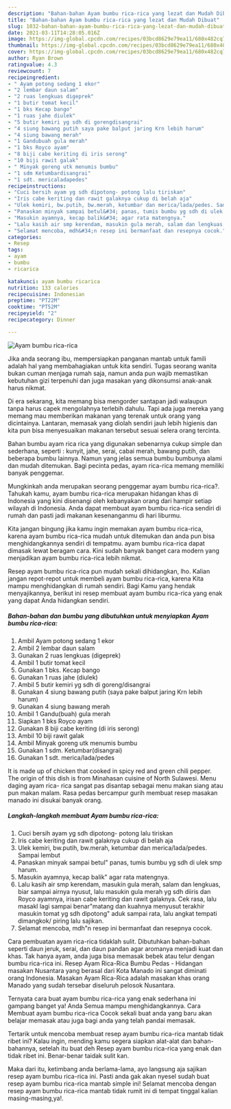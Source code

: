 ```yaml
---
description: "Bahan-bahan Ayam bumbu rica-rica yang lezat dan Mudah Dibuat"
title: "Bahan-bahan Ayam bumbu rica-rica yang lezat dan Mudah Dibuat"
slug: 1032-bahan-bahan-ayam-bumbu-rica-rica-yang-lezat-dan-mudah-dibuat
date: 2021-03-11T14:28:05.016Z
image: https://img-global.cpcdn.com/recipes/03bcd8629e79ea11/680x482cq70/ayam-bumbu-rica-rica-foto-resep-utama.jpg
thumbnail: https://img-global.cpcdn.com/recipes/03bcd8629e79ea11/680x482cq70/ayam-bumbu-rica-rica-foto-resep-utama.jpg
cover: https://img-global.cpcdn.com/recipes/03bcd8629e79ea11/680x482cq70/ayam-bumbu-rica-rica-foto-resep-utama.jpg
author: Ryan Brown
ratingvalue: 4.3
reviewcount: 7
recipeingredient:
- " Ayam potong sedang 1 ekor"
- "2 lembar daun salam"
- "2 ruas lengkuas digeprek"
- "1 butir tomat kecil"
- "1 bks Kecap bango"
- "1 ruas jahe diulek"
- "5 butir kemiri yg sdh di gorengdisangrai"
- "4 siung bawang putih saya pake balput jaring Krn lebih harum"
- "4 siung bawang merah"
- "1 Gandubuah gula merah"
- "1 bks Royco ayam"
- "8 biji cabe keriting di iris serong"
- "10 biji rawit galak"
- " Minyak goreng utk menumis bumbu"
- "1 sdm Ketumbardisangrai"
- "1 sdt. mericaladapedes"
recipeinstructions:
- "Cuci bersih ayam yg sdh dipotong- potong lalu tiriskan"
- "Iris cabe keriting dan rawit galaknya cukup di belah aja"
- "Ulek kemiri, bw.putih, bw.merah, ketumbar dan merica/lada/pedes. Sampai lembut"
- "Panaskan minyak sampai betul&#34; panas, tumis bumbu yg sdh di ulek smp harum."
- "Masukin ayamnya, kecap balik&#34; agar rata matengnya."
- "Lalu kasih air smp kerendam, masukin gula merah, salam dan lengkuas, biar sampai airnya nyusut, lalu masukin gula merah yg sdh diiris dan Royco ayamnya, irisan cabe keriting dan rawit galaknya. Cek rasa, lalu masakl lagi sampai benar&#34;matang dan kuahnya menyusut terakhir masukin tomat yg sdh dipotong&#34; aduk sampai rata, lalu angkat tempati dimangkok/ piring lalu sajikan."
- "Selamat mencoba, mdh&#34;n resep ini bermanfaat dan resepnya cocok."
categories:
- Resep
tags:
- ayam
- bumbu
- ricarica

katakunci: ayam bumbu ricarica 
nutrition: 133 calories
recipecuisine: Indonesian
preptime: "PT22M"
cooktime: "PT52M"
recipeyield: "2"
recipecategory: Dinner

---
```



![Ayam bumbu rica-rica](https://img-global.cpcdn.com/recipes/03bcd8629e79ea11/680x482cq70/ayam-bumbu-rica-rica-foto-resep-utama.jpg)

Jika anda seorang ibu, mempersiapkan panganan mantab untuk famili adalah hal yang membahagiakan untuk kita sendiri. Tugas seorang  wanita bukan cuman menjaga rumah saja, namun anda pun wajib memastikan kebutuhan gizi terpenuhi dan juga masakan yang dikonsumsi anak-anak harus nikmat.

Di era  sekarang, kita memang bisa mengorder santapan jadi walaupun tanpa harus capek mengolahnya terlebih dahulu. Tapi ada juga mereka yang memang mau memberikan makanan yang terenak untuk orang yang dicintainya. Lantaran, memasak yang diolah sendiri jauh lebih higienis dan kita pun bisa menyesuaikan makanan tersebut sesuai selera orang tercinta. 

Bahan bumbu ayam rica rica yang digunakan sebenarnya cukup simple dan sederhana, seperti : kunyit, jahe, serai, cabai merah, bawang putih, dan beberapa bumbu lainnya. Namun yang jelas semua bumbu bumbunya alami dan mudah ditemukan. Bagi pecinta pedas, ayam rica-rica memang memiliki banyak penggemar.

Mungkinkah anda merupakan seorang penggemar ayam bumbu rica-rica?. Tahukah kamu, ayam bumbu rica-rica merupakan hidangan khas di Indonesia yang kini disenangi oleh kebanyakan orang dari hampir setiap wilayah di Indonesia. Anda dapat membuat ayam bumbu rica-rica sendiri di rumah dan pasti jadi makanan kesenanganmu di hari liburmu.

Kita jangan bingung jika kamu ingin memakan ayam bumbu rica-rica, karena ayam bumbu rica-rica mudah untuk ditemukan dan anda pun bisa menghidangkannya sendiri di tempatmu. ayam bumbu rica-rica dapat dimasak lewat beragam cara. Kini sudah banyak banget cara modern yang menjadikan ayam bumbu rica-rica lebih nikmat.

Resep ayam bumbu rica-rica pun mudah sekali dihidangkan, lho. Kalian jangan repot-repot untuk membeli ayam bumbu rica-rica, karena Kita mampu menghidangkan di rumah sendiri. Bagi Kamu yang hendak menyajikannya, berikut ini resep membuat ayam bumbu rica-rica yang enak yang dapat Anda hidangkan sendiri.

<!--inarticleads1-->

##### Bahan-bahan dan bumbu yang dibutuhkan untuk menyiapkan Ayam bumbu rica-rica:

1. Ambil  Ayam potong sedang 1 ekor
1. Ambil 2 lembar daun salam
1. Gunakan 2 ruas lengkuas (digeprek)
1. Ambil 1 butir tomat kecil
1. Gunakan 1 bks. Kecap bango
1. Gunakan 1 ruas jahe (diulek)
1. Ambil 5 butir kemiri yg sdh di goreng/disangrai
1. Gunakan 4 siung bawang putih (saya pake balput jaring Krn lebih harum)
1. Gunakan 4 siung bawang merah
1. Ambil 1 Gandu(buah) gula merah
1. Siapkan 1 bks Royco ayam
1. Gunakan 8 biji cabe keriting (di iris serong)
1. Ambil 10 biji rawit galak
1. Ambil  Minyak goreng utk menumis bumbu
1. Gunakan 1 sdm. Ketumbar(disangrai)
1. Gunakan 1 sdt. merica/lada/pedes


It is made up of chicken that cooked in spicy red and green chili pepper. The origin of this dish is from Minahasan cuisine of North Sulawesi. Menu daging ayam rica- rica sangat pas disantap sebagai menu makan siang atau pun makan malam. Rasa pedas bercampur gurih membuat resep masakan manado ini disukai banyak orang. 

<!--inarticleads2-->

##### Langkah-langkah membuat Ayam bumbu rica-rica:

1. Cuci bersih ayam yg sdh dipotong- potong lalu tiriskan
1. Iris cabe keriting dan rawit galaknya cukup di belah aja
1. Ulek kemiri, bw.putih, bw.merah, ketumbar dan merica/lada/pedes. Sampai lembut
1. Panaskan minyak sampai betul&#34; panas, tumis bumbu yg sdh di ulek smp harum.
1. Masukin ayamnya, kecap balik&#34; agar rata matengnya.
1. Lalu kasih air smp kerendam, masukin gula merah, salam dan lengkuas, biar sampai airnya nyusut, lalu masukin gula merah yg sdh diiris dan Royco ayamnya, irisan cabe keriting dan rawit galaknya. Cek rasa, lalu masakl lagi sampai benar&#34;matang dan kuahnya menyusut terakhir masukin tomat yg sdh dipotong&#34; aduk sampai rata, lalu angkat tempati dimangkok/ piring lalu sajikan.
1. Selamat mencoba, mdh&#34;n resep ini bermanfaat dan resepnya cocok.


Cara pembuatan ayam rica-rica tidaklah sulit. Dibutuhkan bahan-bahan seperti daun jeruk, serai, dan daun pandan agar aromanya menjadi kuat dan khas. Tak hanya ayam, anda juga bisa memasak bebek atau telur dengan bumbu rica-rica ini. Resep Ayam Rica-Rica Bumbu Pedas - Hidangan masakan Nusantara yang berasal dari Kota Manado ini sangat diminati orang Indonesia. Masakan Ayam Rica-Rica adalah masakan khas orang Manado yang sudah tersebar diseluruh pelosok Nusantara. 

Ternyata cara buat ayam bumbu rica-rica yang enak sederhana ini gampang banget ya! Anda Semua mampu menghidangkannya. Cara Membuat ayam bumbu rica-rica Cocok sekali buat anda yang baru akan belajar memasak atau juga bagi anda yang telah pandai memasak.

Tertarik untuk mencoba membuat resep ayam bumbu rica-rica mantab tidak ribet ini? Kalau ingin, mending kamu segera siapkan alat-alat dan bahan-bahannya, setelah itu buat deh Resep ayam bumbu rica-rica yang enak dan tidak ribet ini. Benar-benar taidak sulit kan. 

Maka dari itu, ketimbang anda berlama-lama, ayo langsung aja sajikan resep ayam bumbu rica-rica ini. Pasti anda gak akan nyesel sudah buat resep ayam bumbu rica-rica mantab simple ini! Selamat mencoba dengan resep ayam bumbu rica-rica mantab tidak rumit ini di tempat tinggal kalian masing-masing,ya!.

